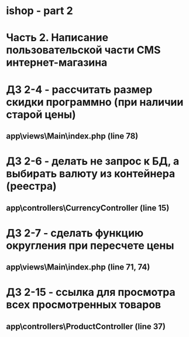 # ishop - part 2
# Часть 2. Написание пользовательской части CMS интернет-магазина

# ДЗ 2-4 - рассчитать размер скидки программно (при наличии старой цены)
## app\views\Main\index.php (line 78)

# ДЗ 2-6 - делать не запрос к БД, а выбирать валюту из контейнера (реестра)
## app\controllers\CurrencyController (line 15)

# ДЗ 2-7 - сделать функцию округления при пересчете цены
## app\views\Main\index.php (line 71, 74)

# ДЗ 2-15 - ссылка для просмотра всех просмотренных товаров
## app\controllers\ProductController (line 37)